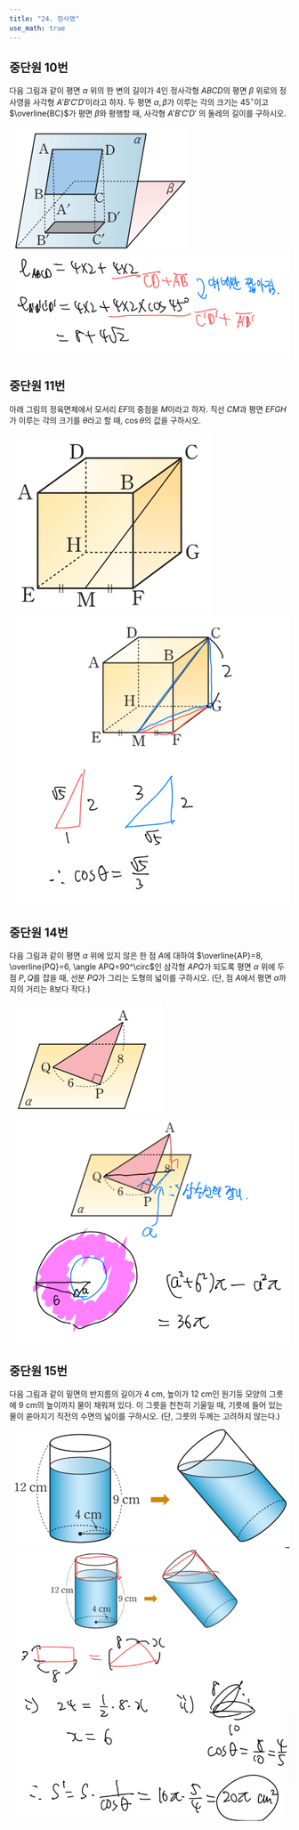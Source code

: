 ```yaml
---
title: "24. 정사영"
use_math: true
---
```


## 중단원 10번

다음 그림과 같이 평면 $\alpha$ 위의 한 변의 길이가 4인 정사각형 $ABCD$의 평면 $\beta$ 위로의 정사영을 사각형 $A'B'C'D'$이라고 하자. 두 평면 $\alpha, \beta$가 이루는 각의 크기는 $45^\circ$이고 $\overline{BC}$가 평면 $\beta$와 평행할 때, 사각형 $A'B'C'D'$ 의 둘레의 길이를 구하시오.

<img src="/assets/screenshot001%201.png"/>

<img src="/assets/Pasted%20image%2020241111122829.png"/>


## 중단원 11번

아래 그림의 정육면체에서 모서리 $EF$의 중점을 $M$이라고 하자. 직선 $CM$과 평면 $EFGH$가 이루는 각의 크기를 $\theta$라고 할 때, $\cos\theta$의 값을 구하시오.

<img src="/assets/screenshot002.png"/>

<img src="/assets/Pasted%20image%2020241111122839.png"/>


## 중단원 14번

다음 그림과 같이 평면 $\alpha$ 위에 있지 않은 한 점 $A$에 대하여 $\overline{AP}=8, \overline{PQ}=6, \angle APQ=90^\circ$인 삼각형 $APQ$가 되도록 평면 $\alpha$ 위에 두 점 $P, Q$를 잡을 때, 선분 $PQ$가 그리는 도형의 넓이를 구하시오. (단, 점 $A$에서 평면 $\alpha$까지의 거리는 8보다 작다.) 

<img src="/assets/screenshot003.png"/>

<img src="/assets/Pasted%20image%2020241111122855.png"/>

## 중단원 15번

다음 그림과 같이 밑면의 반지름의 길이가 4 cm, 높이가 12 cm인 원기둥 모양의 그릇에 9 cm의 높이까지 물이 채워져 있다. 이 그릇을 천천히 기울일 때, 기릇에 들어 있는 물이 쏟아지기 직전의 수면의 넓이를 구하시오. (단, 그릇의 두께는 고려하지 않는다.)

<img src="/assets/screenshot004%201.png"/>

<img src="/assets/Pasted%20image%2020241111122905.png"/>